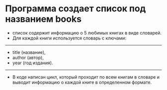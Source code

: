 # Программа создает список под названием books
* список содержит информацию о 5 любимых книгах в виде словарей. 
* Для каждой книги используется словарь с ключами: 
___
* title (название),  
* author (автор), 
* year (год издания).
___

* В коде написан цикл, который проходит по всем книгам в словаре и выводит информацию о каждой книге в определенном формате.
